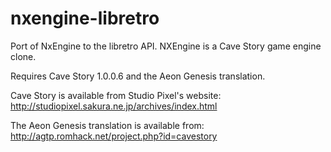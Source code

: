 nxengine-libretro
=================

Port of NxEngine to the libretro API. NXEngine is a Cave Story game engine clone.

Requires Cave Story 1.0.0.6 and the Aeon Genesis translation.

Cave Story is available from Studio Pixel's website:
http://studiopixel.sakura.ne.jp/archives/index.html

The Aeon Genesis translation is available from:
http://agtp.romhack.net/project.php?id=cavestory
